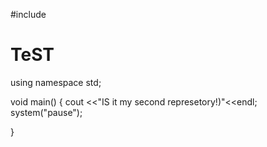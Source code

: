 #include <iostream>
# TeST
using namespace std;

void main()
{
  cout <<"IS it my second  represetory!)"<<endl;
  system("pause");

}
